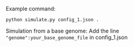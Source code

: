 Example command:


`python simulate.py config_1.json .`

Simulation from a base genome:
Add the line `"genome":your_base_genome_file` in config_1.json
